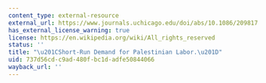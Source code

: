 ```yaml
---
content_type: external-resource
external_url: https://www.journals.uchicago.edu/doi/abs/10.1086/209817
has_external_license_warning: true
license: https://en.wikipedia.org/wiki/All_rights_reserved
status: ''
title: "\u201CShort-Run Demand for Palestinian Labor.\u201D"
uid: 737d56cd-c9ad-480f-bc1d-adfe50844066
wayback_url: ''
---
```

